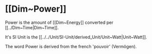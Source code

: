 
# [[Dim~Power]] 

Power is the amount of [[Dim~Energy]] converted per [[../Dim~Time|Dim~Time]]. 

It's SI Unit is the [[../../Unit/SI-Unit/derived_Unit/Unit~Watt|Unit~Watt]]. 

The word Power is derived from the french 'pouvoir' (Vermögen). 
